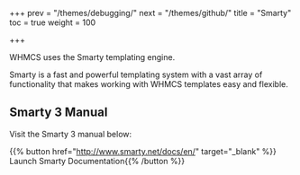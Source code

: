 +++
prev = "/themes/debugging/"
next = "/themes/github/"
title = "Smarty"
toc = true
weight = 100

+++

WHMCS uses the Smarty templating engine.

Smarty is a fast and powerful templating system with a vast array of functionality that makes working with WHMCS templates easy and flexible.

## Smarty 3 Manual

Visit the Smarty 3 manual below:

{{% button href="http://www.smarty.net/docs/en/" target="_blank" %}}<i class="fa fa-file-text-o"></i> Launch Smarty Documentation{{% /button %}}
